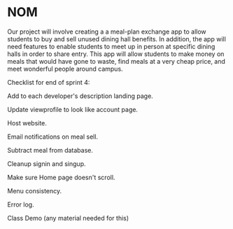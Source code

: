 # NOM
Our project will involve creating a a meal-plan exchange app to allow students to buy and sell unused dining hall benefits. In addition, the app will need features to enable students to meet up in person at specific dining halls in order to share entry. This app will allow students to make money on meals that would have gone to waste, find meals at a very cheap price, and meet wonderful people around campus.


Checklist for end of sprint 4:

Add to each developer's description landing page.

Update viewprofile to look like account page.

Host website.

Email notifications on meal sell.

Subtract meal from database.

Cleanup signin and singup.

Make sure Home page doesn't scroll.

Menu consistency.

Error log.

Class Demo (any material needed for this)
